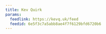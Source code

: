 ```yaml
---
title: Kev Quirk
params:
  feedlink: https://kevq.uk/feed
  feedid: 6e5f3c7a5abb8ae4f7f6129bfd6720b6
---
```

